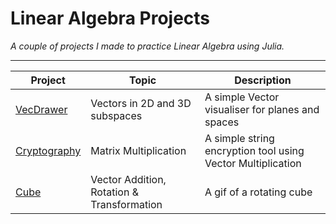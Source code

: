 # Linear Algebra Projects

*A couple of projects I made to practice Linear Algebra using Julia.*

---------------------------------------------------------------------
| Project | Topic | Description |
| ------- | ----- | ------ |
| [VecDrawer](visualise/VecDrawer.jl) | Vectors in 2D and 3D subspaces | A simple Vector visualiser for planes and spaces |
| [Cryptography](cryptography/multiplication.jl) | Matrix Multiplication | A simple string encryption tool using Vector Multiplication |
| [Cube](cube/cube.jl) | Vector Addition, Rotation & Transformation | A gif of a rotating cube |